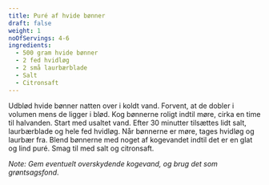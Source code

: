 ```yaml
---
title: Puré af hvide bønner
draft: false
weight: 1
noOfServings: 4-6
ingredients:
  - 500 gram hvide bønner
  - 2 fed hvidløg
  - 2 små laurbærblade
  - Salt
  - Citronsaft
---
```


Udblød hvide bønner natten over i koldt vand. Forvent, at de dobler i
volumen mens de ligger i blød. Kog bønnerne roligt indtil møre, cirka en
time til halvanden. Start med usaltet vand. Efter 30 minutter tilsættes
lidt salt, laurbærblade og hele fed hvidløg. Når bønnerne er møre, tages
hvidløg og laurbær fra. Blend bønnerne med noget af kogevandet indtil
det er en glat og lind puré. Smag til med salt og citronsaft.

*Note: Gem eventuelt overskydende kogevand, og brug det som
grøntsagsfond*.

